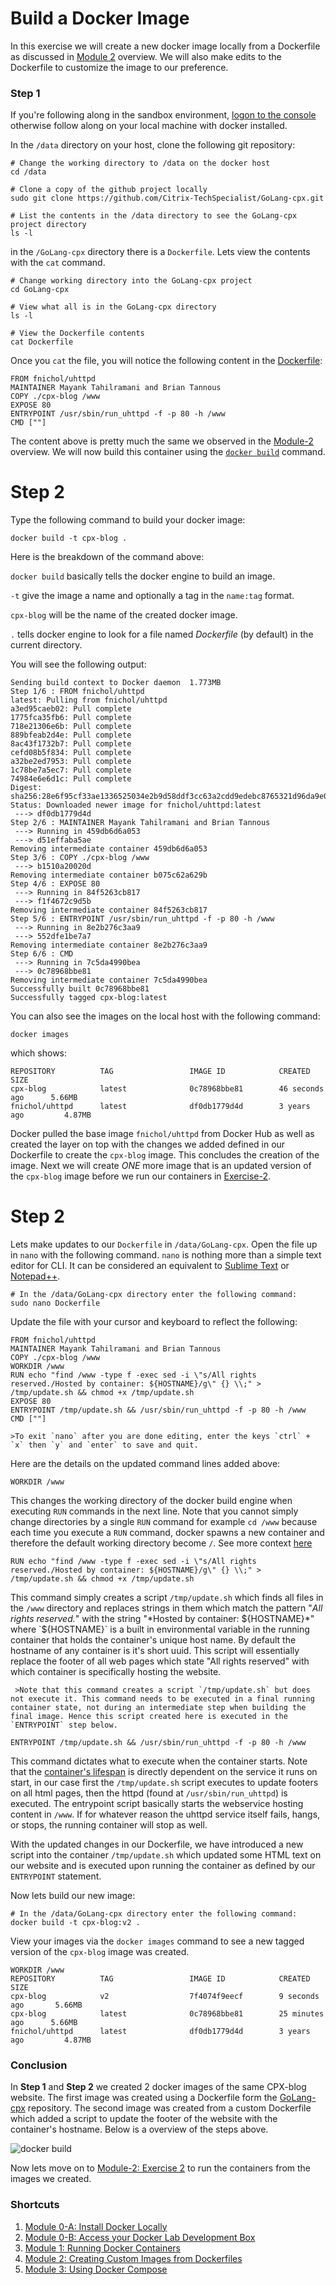 # Build a Docker Image

In this exercise we will create a new docker image locally from a Dockerfile as discussed in [Module 2](../) overview. We will also make edits to the Dockerfile to customize the image to our preference.

### Step 1

If you're following along in the sandbox environment, [logon to the console](../../Module-0) otherwise follow along on your local machine with docker installed.

In the `/data` directory on your host, clone the following git repository:

```
# Change the working directory to /data on the docker host
cd /data

# Clone a copy of the github project locally
sudo git clone https://github.com/Citrix-TechSpecialist/GoLang-cpx.git

# List the contents in the /data directory to see the GoLang-cpx project directory
ls -l
```

in the `/GoLang-cpx` directory there is a `Dockerfile`. Lets view the contents with the `cat` command.

```
# Change working directory into the GoLang-cpx project
cd GoLang-cpx

# View what all is in the GoLang-cpx directory
ls -l

# View the Dockerfile contents
cat Dockerfile
```

Once you `cat` the file, you will notice the following content in the [Dockerfile](./scripts/Dockerfile):

```
FROM fnichol/uhttpd
MAINTAINER Mayank Tahilramani and Brian Tannous
COPY ./cpx-blog /www
EXPOSE 80
ENTRYPOINT /usr/sbin/run_uhttpd -f -p 80 -h /www
CMD [""]
```
The content above is pretty much the same we observed in the [Module-2](../) overview. We will now build this container using the [`docker build`](https://docs.docker.com/engine/reference/commandline/build/) command.

# Step 2

Type the following command to build your docker image:

```
docker build -t cpx-blog .
```

Here is the breakdown of the command above:

`docker build` basically tells the docker engine to build an image.

`-t` give the image a name and optionally a tag in the `name:tag` format.

`cpx-blog` will be the name of the created docker image.

`.` tells docker engine to look for a file named *Dockerfile* (by default) in the current directory.

You will see the following output:

```
Sending build context to Docker daemon  1.773MB
Step 1/6 : FROM fnichol/uhttpd
latest: Pulling from fnichol/uhttpd
a3ed95caeb02: Pull complete
1775fca35fb6: Pull complete
718e21306e6b: Pull complete
889bfeab2d4e: Pull complete
8ac43f1732b7: Pull complete
cefd08b5f834: Pull complete
a32be2ed7953: Pull complete
1c78be7a5ec7: Pull complete
74984e6e6d1c: Pull complete
Digest: sha256:28e6f95cf33ae1336525034e2b9d58ddf3cc63a2cdd9edebc8765321d96da9e0
Status: Downloaded newer image for fnichol/uhttpd:latest
 ---> df0db1779d4d
Step 2/6 : MAINTAINER Mayank Tahilramani and Brian Tannous
 ---> Running in 459db6d6a053
 ---> d51effaba5ae
Removing intermediate container 459db6d6a053
Step 3/6 : COPY ./cpx-blog /www
 ---> b1510a20020d
Removing intermediate container b075c62a629b
Step 4/6 : EXPOSE 80
 ---> Running in 84f5263cb817
 ---> f1f4672c9d5b
Removing intermediate container 84f5263cb817
Step 5/6 : ENTRYPOINT /usr/sbin/run_uhttpd -f -p 80 -h /www
 ---> Running in 8e2b276c3aa9
 ---> 552dfe1be7a7
Removing intermediate container 8e2b276c3aa9
Step 6/6 : CMD
 ---> Running in 7c5da4990bea
 ---> 0c78968bbe81
Removing intermediate container 7c5da4990bea
Successfully built 0c78968bbe81
Successfully tagged cpx-blog:latest
```

You can also see the images on the local host with the following command:

`docker images`

which shows:

```
REPOSITORY          TAG                 IMAGE ID            CREATED             SIZE
cpx-blog            latest              0c78968bbe81        46 seconds ago      5.66MB
fnichol/uhttpd      latest              df0db1779d4d        3 years ago         4.87MB
```
Docker pulled the base image `fnichol/uhttpd` from Docker Hub as well as created the layer on top with the changes we added defined in our Dockerfile to create the `cpx-blog` image. This concludes the creation of the image. Next we will create *ONE* more image that is an updated version of the `cpx-blog` image before we run our containers in [Exercise-2](../Exercise-2).

# Step 2

Lets make updates to our `Dockerfile` in `/data/GoLang-cpx`. Open the file up in `nano` with the following command. `nano` is nothing more than a simple text editor for CLI. It can be considered an equivalent to [Sublime Text](https://www.sublimetext.com/) or [Notepad++](https://notepad-plus-plus.org/).

```
# In the /data/GoLang-cpx directory enter the following command:
sudo nano Dockerfile
```

Update the file with your cursor and keyboard to reflect the following:

```
FROM fnichol/uhttpd
MAINTAINER Mayank Tahilramani and Brian Tannous
COPY ./cpx-blog /www
WORKDIR /www
RUN echo "find /www -type f -exec sed -i \"s/All rights reserved./Hosted by container: ${HOSTNAME}/g\" {} \\;" > /tmp/update.sh && chmod +x /tmp/update.sh
EXPOSE 80
ENTRYPOINT /tmp/update.sh && /usr/sbin/run_uhttpd -f -p 80 -h /www
CMD [""]
```
    >To exit `nano` after you are done editing, enter the keys `ctrl` + `x` then `y` and `enter` to save and quit.

Here are the details on the updated command lines added above:

```
WORKDIR /www
```

  This changes the working directory of the docker build engine when executing `RUN` commands in the next line. Note that you cannot simply change directories by a single `RUN` command for example `cd /www` because each time you execute a `RUN` command, docker spawns a new container and therefore the default working directory become `/`. See more context [here](https://stackoverflow.com/questions/17891981/docker-run-cd-does-not-work-as-expected)


```
RUN echo "find /www -type f -exec sed -i \"s/All rights reserved./Hosted by container: ${HOSTNAME}/g\" {} \\;" > /tmp/update.sh && chmod +x /tmp/update.sh
```
  This command simply creates a script `/tmp/update.sh` which finds all files in the `/www` directory and replaces strings in them which match the pattern "*All rights reserved.*" with the string "*Hosted by container: ${HOSTNAME}*" where `${HOSTNAME}` is a built in environmental variable in the running container that holds the container's unique host name. By default the hostname of any container is it's short uuid. This script will essentially replace the footer of all web pages which state "All rights reserved" with which container is specifically hosting the website.

     >Note that this command creates a script `/tmp/update.sh` but does not execute it. This command needs to be executed in a final running container state, not during an intermediate step when building the final image. Hence this script created here is executed in the `ENTRYPOINT` step below.

```
ENTRYPOINT /tmp/update.sh && /usr/sbin/run_uhttpd -f -p 80 -h /www
```
 This command dictates what to execute when the container starts. Note that the [container's lifespan](https://medium.com/@lherrera/life-and-death-of-a-container-146dfc62f808) is directly dependent on the service it runs on start, in our case first the `/tmp/update.sh` script executes to update footers on all html pages, then the httpd (found at `/usr/sbin/run_uhttpd`) is executed. The entrypoint script basically starts the webservice hosting content in `/www`. If for whatever reason the uhttpd service itself fails, hangs, or stops, the running container will stop as well.

With the updated changes in our Dockerfile, we have introduced a new script into the container `/tmp/update.sh` which updated some HTML text on our website and is executed upon running the container as defined by our `ENTRYPOINT` statement.

Now lets build our new image:

```
# In the /data/GoLang-cpx directory enter the following command:
docker build -t cpx-blog:v2 .
```
View your images via the `docker images` command to see a new tagged version of the `cpx-blog` image was created.

```
WORKDIR /www
REPOSITORY          TAG                 IMAGE ID            CREATED             SIZE
cpx-blog            v2                  7f4074f9eecf        9 seconds ago       5.66MB
cpx-blog            latest              0c78968bbe81        25 minutes ago      5.66MB
fnichol/uhttpd      latest              df0db1779d4d        3 years ago         4.87MB
```

### Conclusion

In **Step 1** and **Step 2** we created 2 docker images of the same CPX-blog website. The first image was created using a Dockerfile form the [GoLang-cpx](https://github.com/Citrix-TechSpecialist/GoLang-cpx/) repository. The second image was created from a custom Dockerfile which added a script to update the footer of the website with the container's hostname. Below is a overview of the steps above.

![docker build](./images/docker-build.gif)

Now lets move on to [Module-2: Exercise 2](../Exercise-2) to run the containers from the images we created.

### Shortcuts

1. [Module 0-A: Install Docker Locally](https://hub.docker.com/?next=https%3A%2F%2Fhub.docker.com%2F)
2. [Module 0-B: Access your Docker Lab Development Box](../../Module-0)
2. [Module 1: Running Docker Containers](../../Module-1)
3. [Module 2: Creating Custom Images from Dockerfiles](../../Module-2)
4. [Module 3: Using Docker Compose](../../Module-3)
